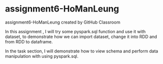 # assignment6-HoManLeung
assignment6-HoManLeung created by GitHub Classroom

In this assignment , I will try some pyspark.sql function and use it with dataset, to demonstrate how we can import dataset, change it into RDD and from RDD to dataframe.

In the task section, I will demonstrate how to view schema and perform data manipulation with using pyspark.sql.
